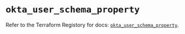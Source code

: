 # `okta_user_schema_property`

Refer to the Terraform Registory for docs: [`okta_user_schema_property`](https://registry.terraform.io/providers/okta/okta/4.6.1/docs/resources/user_schema_property).
